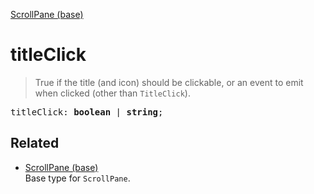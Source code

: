 [ScrollPane (base)](ScrollPane_base.md)

# titleClick

> True if the title (and icon) should be clickable, or an event to emit when clicked (other than `TitleClick`).

<pre class="docgen_signature">titleClick: <b>boolean</b> | <b>string</b>;</pre>

## Related

- [<!--{ref:type}-->ScrollPane (base)](ScrollPane_base.md) \
    Base type for `ScrollPane`.
